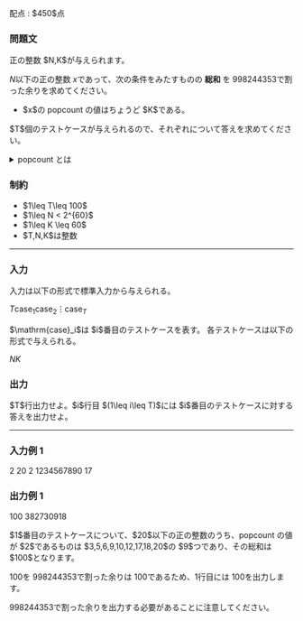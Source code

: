 
<div>

<span>

<span>

<p>
配点 : $450$点
</p>

<div>

<section>

### **問題文**

<p>
正の整数 $N,K$が与えられます。

$N$以下の正の整数 $x$であって、次の条件をみたすものの 
<strong>
総和
</strong>
を $998244353$で割った余りを求めてください。
</p>

<ul>

<li>
$x$の popcount の値はちょうど $K$である。
</li>

</ul>

<p>
$T$個のテストケースが与えられるので、それぞれについて答えを求めてください。
</p>

<details>

<summary>
popcount とは
</summary>
正整数 $y$に対して、$y$の popcount の値 $\mathrm{popcount}(y)$は、$y$を二進数表記したとき $1$となっている桁の個数を表します。
例えば、$\mathrm{popcount}(5)=2$, $\mathrm{popcount}(16)=1$, $\mathrm{popcount}(25)=3$です。

</details>

</section>

</div>

<div>

<section>

### **制約**

<ul>

<li>
$1\leq T\leq 100$
</li>

<li>
$1\leq N < 2^{60}$
</li>

<li>
$1\leq K \leq 60$
</li>

<li>
$T,N,K$は整数
</li>

</ul>

</section>

</div>

---

<div>

<div>

<section>

### **入力**

<p>
入力は以下の形式で標準入力から与えられる。
</p>

<div>

$T$$\mathrm{case}_1$$\mathrm{case}_2$$\vdots$$\mathrm{case}_T$
</div>

<p>
$\mathrm{case}_i$は $i$番目のテストケースを表す。
各テストケースは以下の形式で与えられる。
</p>

<div>

$N$$K$
</div>

</section>

</div>

<div>

<section>

### **出力**

<p>
$T$行出力せよ。$i$行目 $(1\leq i\leq T)$には $i$番目のテストケースに対する答えを出力せよ。
</p>

</section>

</div>

</div>

---

<div>

<section>

### **入力例 1**

<div>

2
20 2
1234567890 17

</div>

</section>

</div>

<div>

<section>

### **出力例 1**

<div>

100
382730918

</div>

<p>
$1$番目のテストケースについて、$20$以下の正の整数のうち、popcount の値が $2$であるものは $3,5,6,9,10,12,17,18,20$の $9$つであり、その総和は $100$となります。

$100$を $998244353$で割った余りは $100$であるため、$1$行目には $100$を出力します。

$998244353$で割った余りを出力する必要があることに注意してください。
</p>

</section>

</div>

</span>

</span>

</div>

